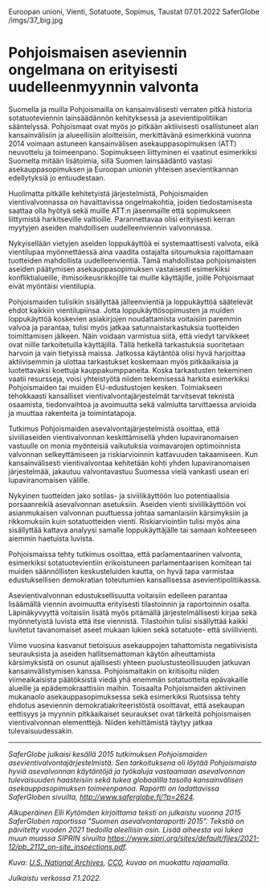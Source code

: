 ﻿Euroopan unioni, Vienti, Sotatuote, Sopimus, Taustat
07.01.2022
SaferGlobe
/imgs/37_big.jpg

# Pohjoismaisen aseviennin ongelmana on erityisesti uudelleenmyynnin valvonta

Suomella ja muilla Pohjoismailla on kansainvälisesti verraten pitkä historia sotatuoteviennin lainsäädännön kehityksessä ja asevientipolitiikan sääntelyssä. Pohjoismaat ovat myös jo pitkään aktiivisesti osallistuneet alan kansainvälisiin ja alueellisiin aloitteisiin, merkittävänä esimerkkinä vuonna 2014 voimaan astuneen kansainvälisen asekauppasopimuksen (ATT) neuvottelu ja toimeenpano. Sopimukseen liittyminen ei vaatinut esimerkiksi Suomelta mitään lisätoimia, sillä Suomen lainsäädäntö vastasi asekauppasopimuksen ja Euroopan unionin yhteisen asevientikannan edellytyksiä jo entuudestaan.

Huolimatta pitkälle kehitetyistä järjestelmistä, Pohjoismaiden vientivalvonnassa on havaittavissa ongelmakohtia, joiden tiedostamisesta saattaa olla hyötyä sekä muille ATT:n jäsenmaille että sopimukseen liittymistä harkitseville valtioille. Parannettavaa olisi erityisesti kerran myytyjen aseiden mahdollisen uudelleenviennin valvonnassa.

Nykyisellään vietyjen aseiden loppukäyttöä ei systemaattisesti valvota, eikä vientilupaa myönnettäessä aina vaadita ostajalta sitoumuksia rajoittamaan tuotteiden mahdollista uudelleenvientiä. Tämä mahdollistaa pohjoismaisten aseiden päätymisen asekauppasopimuksen vastaisesti esimerkiksi konfliktialueille, ihmisoikeusrikkojille tai muille käyttäjille, joille Pohjoismaat eivät myöntäisi vientilupia.

Pohjoismaiden tulisikin sisällyttää jälleenvientiä ja loppukäyttöä säätelevät ehdot kaikkiin vientilupiinsa. Jotta loppukäyttösopimusten ja muiden loppukäyttöä koskevien asiakirjojen noudattamista voitaisiin paremmin valvoa ja parantaa, tulisi myös jatkaa satunnaistarkastuksia tuotteiden toimittamisen jälkeen. Näin voidaan varmistua siitä, että viedyt tarvikkeet ovat niille tarkoitetuilla käyttäjillä. Tällä hetkellä tarkastuksia suoritetaan harvoin ja vain tietyissä maissa. Jatkossa käytäntöä olisi hyvä harjoittaa aktiivisemmin ja ulottaa tarkastukset koskemaan myös pitkäaikaisia ja luotettavaksi koettuja kauppakumppaneita. Koska tarkastusten tekeminen vaatii resursseja, voisi yhteistyötä niiden tekemisessä harkita esimerkiksi Pohjoismaiden tai muiden EU-edustustojen kesken. Toimiakseen tehokkaasti kansalliset vientivalvontajärjestelmät tarvitsevat teknistä osaamista, tiedonvaihtoa ja avoimuutta sekä valmiutta tarvittaessa arvioida ja muuttaa rakenteita ja toimintatapoja. 

Tutkimus Pohjoismaiden asevalvontajärjestelmistä osoittaa, että siviiliaseiden vientivalvonnan keskittämisellä yhden lupaviranomaisen vastuulle on monia myönteisiä vaikutuksia voimavarojen optimoinnista valvonnan selkeyttämiseen ja riskiarvioinnin kattavuuden takaamiseen. Kun kansainvälisesti vientivalvontaa kehitetään kohti yhden lupaviranomaisen järjestelmää, jakautuu valvontavastuu Suomessa vielä vankasti usean eri lupaviranomaisen välille.

Nykyinen tuotteiden jako sotilas- ja siviilikäyttöön luo potentiaalisia porsaanreikiä asevalvonnan asetuksiin. Aseiden vienti siviilikäyttöön voi asianmukaisen valvonnan puuttuessa johtaa samanlaisiin kärsimyksiin ja rikkomuksiin kuin sotatuotteiden vienti. Riskiarviointiin tulisi myös aina sisällyttää kattava analyysi samalle loppukäyttäjälle tai samaan kohteeseen aiemmin haetuista luvista.

Pohjoismaissa tehty tutkimus osoittaa, että parlamentaarinen valvonta, esimerkiksi sotatuotevientiin erikoistuneen parlamentaarisen komitean tai muiden säännöllisten keskusteluiden kautta, on hyvä tapa varmistaa edustuksellisen demokratian toteutumien kansallisessa asevientipolitiikassa.

Asevientivalvonnan edustuksellisuutta voitaisiin edelleen parantaa lisäämällä viennin avoimuutta erityisesti tilastoinnin ja raportoinnin osalta. Läpinäkyvyyttä voitaisiin lisätä myös pitämällä järjestelmällisesti kirjaa sekä myönnetyistä luvista että itse viennistä. Tilastoihin tulisi sisällyttää kaikki luvitetut tavanomaiset aseet mukaan lukien sekä sotatuote- että siviilivienti.

Viime vuosina kasvanut tietoisuus asekauppojen tahattomista negatiivisista seurauksista ja aseiden hallitsemattoman käytön aiheuttamista kärsimyksistä on osunut ajallisesti yhteen puolustusteollisuuden jatkuvan kansainvälistymisen kanssa. Pohjoismaitakin on kritisoitu niiden viimeaikaisista päätöksistä viedä yhä enemmän sotatuotteita epävakaille alueille ja epädemokraattisiin maihin. Toisaalta Pohjoismaiden aktiivinen mukanaolo asekauppasopimuksessa sekä esimerkiksi Ruotsissa tehty ehdotus aseviennin demokratiakriteeristöstä osoittavat, että asekaupan eettisyys ja myynnin pitkäaikaiset seuraukset ovat tärkeitä pohjoismaisen vientivalvonnan elementtejä. Niiden kehittämistä täytyy jatkaa tulevaisuudessakin. 

***

*SaferGlobe julkaisi kesällä 2015 tutkimuksen Pohjoismaiden asevientivalvontajärjestelmistä. Sen tarkoituksena oli löytää Pohjoismaista hyviä asevalvonnan käytäntöjä ja työkaluja vastaamaan asevalvonnan tulevaisuuden haasteisiin sekä tukea globaalilla tasolla kansainvälisen asekauppasopimuksen toimeenpanoa. Raportti on ladattavissa SaferGloben sivuilta, <http://www.saferglobe.fi/?p=2624>.*

*Alkuperäinen Elli Kytömäen kirjoittama teksti on julkaistu vuonna 2015 SaferGloben raportissa "Suomen asevalvontaraportti 2015". Tekstiä on päivitetty vuoden 2021 tiedoilla oleellisin osin. Lisää aiheesta voi lukea muun muassa SIPRIN sivuilta <https://www.sipri.org/sites/default/files/2021-12/pb_2112_on-site_inspections.pdf>.* 

*Kuva: [U.S. National Archives](https://nara.getarchive.net/media/caches-of-tabuk-762-mm-short-assault-rifles-tabuk-762-mm-assault-rifles-and-82467a), [CC0](https://creativecommons.org/publicdomain/zero/1.0/deed.en), kuvaa on muokattu rajaamalla.*

*Julkaistu verkossa 7.1.2022.*